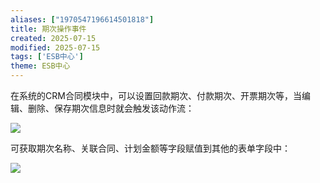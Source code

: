 ```yaml
---
aliases: ["1970547196614501818"]
title: 期次操作事件
created: 2025-07-15
modified: 2025-07-15
tags: ['ESB中心']
theme: ESB中心
---
```


在系统的CRM合同模块中，可以设置回款期次、付款期次、开票期次等，当编辑、删除、保存期次信息时就会触发该动作流：

![](5594ce53de7a49e3681082259409c14e.jpg)

可获取期次名称、关联合同、计划金额等字段赋值到其他的表单字段中：

![](fb33a69a076e312d1511182684322f3d.jpg)